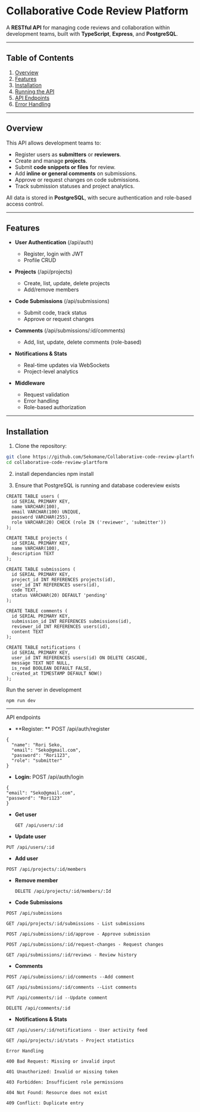 # Collaborative Code Review Platform

A **RESTful API** for managing code reviews and collaboration within development teams, built with **TypeScript**, **Express**, and **PostgreSQL**.

---

## Table of Contents
1. [Overview](#overview)  
2. [Features](#features)  
3. [Installation](#installation)  
4. [Running the API](#running-the-api)  
5. [API Endpoints](#api-endpoints)  
6. [Error Handling](#error-handling)  

---

## Overview

This API allows development teams to:  
- Register users as **submitters** or **reviewers**.  
- Create and manage **projects**.  
- Submit **code snippets or files** for review.  
- Add **inline or general comments** on submissions.  
- Approve or request changes on code submissions.  
- Track submission statuses and project analytics.

All data is stored in **PostgreSQL**, with secure authentication and role-based access control.

---

## Features

- **User Authentication** (/api/auth)  
  - Register, login with JWT  
  - Profile CRUD  

- **Projects** (/api/projects)  
  - Create, list, update, delete projects  
  - Add/remove members  

- **Code Submissions** (/api/submissions)  
  - Submit code, track status  
  - Approve or request changes  

- **Comments** (/api/submissions/:id/comments)  
  - Add, list, update, delete comments (role-based)  

- **Notifications & Stats**  
  - Real-time updates via WebSockets  
  - Project-level analytics  

- **Middleware**  
  - Request validation  
  - Error handling  
  - Role-based authorization  

---

## Installation

1. Clone the repository:

```bash
git clone https://github.com/Sekomane/Collaborative-code-review-plartform.git
cd collaborative-code-review-plartform
```

2. install dependancies
   npm install

3. Ensure that PostgreSQL is running and database codereview exists
```
CREATE TABLE users (
  id SERIAL PRIMARY KEY,
  name VARCHAR(100),
  email VARCHAR(100) UNIQUE,
  password VARCHAR(255),
  role VARCHAR(20) CHECK (role IN ('reviewer', 'submitter'))
);

CREATE TABLE projects (
  id SERIAL PRIMARY KEY,
  name VARCHAR(100),
  description TEXT
);

CREATE TABLE submissions (
  id SERIAL PRIMARY KEY,
  project_id INT REFERENCES projects(id),
  user_id INT REFERENCES users(id),
  code TEXT,
  status VARCHAR(20) DEFAULT 'pending'
);

CREATE TABLE comments (
  id SERIAL PRIMARY KEY,
  submission_id INT REFERENCES submissions(id),
  reviewer_id INT REFERENCES users(id),
  content TEXT
);

CREATE TABLE notifications (
  id SERIAL PRIMARY KEY,
  user_id INT REFERENCES users(id) ON DELETE CASCADE,
  message TEXT NOT NULL,
  is_read BOOLEAN DEFAULT FALSE,
  created_at TIMESTAMP DEFAULT NOW()
);

```
Run the server in development
```
npm run dev
```

---
API endpoints

- **Register: ** POST /api/auth/register
```
{
  "name": "Rori Seko,
  "email": "Seko@gmail.com",
  "password": "Rori123",
  "role": "submitter"
}
```

-  **Login:** POST /api/auth/login
  ```
{
  "email": "Seko@gmail.com",
  "password": "Rori123"
}
```

- **Get user**
  ```
  GET /api/users/:id
  ```

- **Update user**
```
PUT /api/users/:id
```

- **Add user**
 ```
POST /api/projects/:id/members
```
 - **Remove member**
   ```
   DELETE /api/projects/:id/members/:Id
   ```
- **Code Submissions**
```
POST /api/submissions

GET /api/projects/:id/submissions - List submissions

POST /api/submissions/:id/approve - Approve submission

POST /api/submissions/:id/request-changes - Request changes

GET /api/submissions/:id/reviews - Review history
```

- **Comments**
```
POST /api/submissions/:id/comments --Add comment

GET /api/submissions/:id/comments --List comments

PUT /api/comments/:id --Update comment

DELETE /api/comments/:id 
```



- **Notifications & Stats**
```
GET /api/users/:id/notifications - User activity feed

GET /api/projects/:id/stats - Project statistics

Error Handling

400 Bad Request: Missing or invalid input

401 Unauthorized: Invalid or missing token

403 Forbidden: Insufficient role permissions

404 Not Found: Resource does not exist

409 Conflict: Duplicate entry
```
